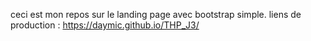 ceci est mon repos sur le landing page avec bootstrap simple. liens de production :  https://daymic.github.io/THP_J3/
